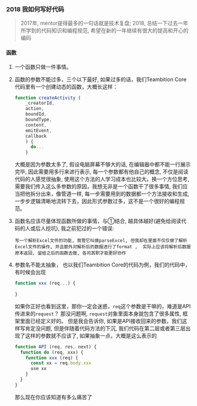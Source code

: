 ### 2018 我如何写好代码

> 2017年, mentor提得最多的一句话就是技术复盘; 2018,  总结一下过去一年所学到的代码知识和编程规范, 希望在新的一年继续有很大的提高和开心的编码

#### 函数

1. 一个函数只做一件事情。

2. 函数的参数不能过多，三个以下最好, 如果过多的话，我们Teambition Core 代码里有一个创建动态的函数，大概长这样：

   ```javascript
   function createActivity (
       _creatorId,
       action,
       boundId,
       boundType,
       content,
       emitEvent,
       callback
       ) {
         do...
       }
   ```

   大概是因为参数太多了, 假设电脑屏幕不够大的话, 在编辑器中都不能一行展示完毕, 因此需要用多行来进行表示,  每一个参数都有他自己的概念, 不仅是阅读代码的人感觉很抽象, 使用这个方法的人学习成本也比较大。换一个方位思考, 需要我们传入这么多参数的原因，我想无非是一个函数干了很多事情, 我们应当把他拆分出来，像管道一样, 每一步需要用到的数据都一个方法接收和生成, 一步步逻辑清晰地流转下去，因此形式参数过多，这不是一个很好的编程规范。

3. 函数名应该尽量体现函数所做的事情，与①结合, 越具体越好(避免给阅读代码的人或后人挖坑),  我之前犯过的一个错误: 

   ```
   写一个解析Excel文件的功能, 我管它叫做parseExcel, 但我却在里面不仅仅做了解析Excel文件的操作, 并且额外对解析后的数据进行了format ,  实际上应该将解析后数据原本返回, 留给之后的函数去做, 各司其职才能更好协作
   ```

4. 参数名不能太抽象， 也以我们Teambition Core的代码为例，我们的代码中，有时候会出现

   ```javascript
   function xxx (req...) {
     
   }
   ```

   如果你正好也看到这里，那你一定会迷惑，`req`这个参数是干嘛的，难道是API传进来的`request`？ 那没问题啊,  `request`对象里面本身就包含了很多属性, 框架里面已经定义好的。 但是我会告诉你, 如果是API接收回来的参数，我们这样写肯定没问题,  但是伴随着代码方法的下沉, 我们代码在第二层或者第三层出现了这样的参数就不应该了, 如果抽象一点，大概是这么表示的

   ```javascript
   function API (req, res, next) {
     function do (req, xxx) {
       function xxx (req) {
         const xx = req.body.xxx
         use xx
       }
     }
   }
   ```

   那么现在你应该知道有多么痛苦了